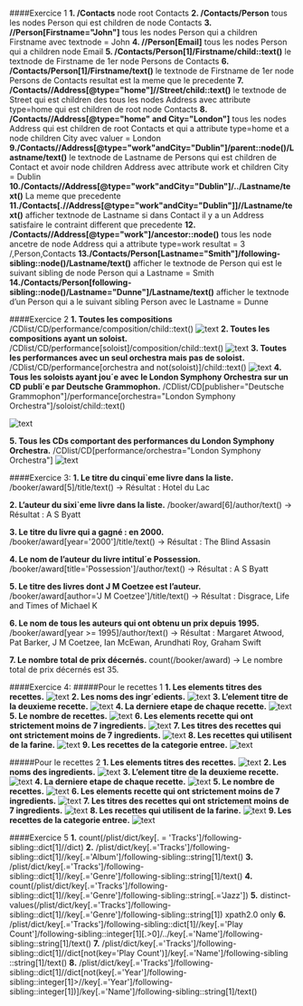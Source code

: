 ####Exercice 1
__1. /Contacts__
node root Contacts
__2. /Contacts/Person__
tous les nodes Person qui est children de node Contacts
__3. //Person[Firstname="John"]__
tous les nodes Person qui a children Firstname avec textnode = John
__4. //Person[Email]__
tous les nodes Person qui a children node Email
__5. /Contacts/Person[1]/Firstname/child::text()__
le textnode de Firstname de 1er node Persons de Contacts
__6. /Contacts/Person[1]/Firstname/text()__
le textnode de Firstname de 1er node Persons de Contacts
resultat est la meme que le precedente
__7. /Contacts//Address[@type="home"]//Street/child::text()__
le textnode de Street qui est children des tous les nodes Address avec attribute type=home qui est children de root node Contacts
__8. /Contacts//Address[@type="home" and City="London"]__
tous les nodes Address qui est children de root Contacts et qui a attribute type=home et a node children City avec valuer = London
__9./Contacts//Address[@type="work"andCity="Dublin"]/parent::node()/Lastname/text()__
le textnode de Lastname de Persons qui est children de Contact et avoir node children Address avec attribute work et children City = Dublin
__10./Contacts//Address[@type="work"andCity="Dublin"]/../Lastname/text()__
La meme que precedente
__11./Contacts[.//Address[@type="work"andCity="Dublin"]]//Lastname/text()__
afficher textnode de Lastname si dans Contact il y a un Address satisfaire le contraint
different que precedente
__12. /Contacts//Address[@type="work"]/ancestor::node()__
tous les node ancetre de node Address qui a attribute type=work
resultat = 3
/,Person,Contacts
__13./Contacts/Person[Lastname="Smith"]/following-sibling::node()/Lastname/text()__
afficher le textnode de Person qui est le suivant sibling de node Person qui a Lastname = Smith
__14./Contacts/Person[following-sibling::node()/Lastname="Dunne"]/Lastname/text()__
afficher le textnode d’un Person qui a le suivant sibling Person avec le Lastname = Dunne

####Exercice 2
__1. Toutes les compositions__
/CDlist/CD/performance/composition/child::text()
![text](./images/exo2/1.png)
__2. Toutes les compositions ayant un soloist.__
/CDlist/CD/performance[soloist]/composition/child::text()
![text](./images/exo2/2.png)
__3. Toutes les performances avec un seul orchestra mais pas de soloist.__
/CDlist/CD/performance[orchestra and not(soloist)]/child::text()
![text](./images/exo2/3.png)
__4. Tous les soloists ayant jou´e avec le London Symphony Orchestra sur un CD publi´e par Deutsche Grammophon.__
/CDlist/CD[publisher="Deutsche Grammophon"]/performance[orchestra="London Symphony Orchestra"]/soloist/child::text()

![text](./images/exo2/4.png)

__5. Tous les CDs comportant des performances du London Symphony Orchestra.__
/CDlist/CD[performance/orchestra="London Symphony Orchestra"]
![text](./images/exo2/5.png)


####Exercice 3:
__1. Le titre du cinqui`eme livre dans la liste.__
/booker/award[5]/title/text()
-> Résultat : Hotel du Lac

__2. L’auteur du sixi`eme livre dans la liste.__
/booker/award[6]/author/text()
-> Résultat : A S Byatt

__3. Le titre du livre qui a gagné : en 2000.__
/booker/award[year='2000']/title/text()
-> Résultat : The Blind Assasin

__4. Le nom de l’auteur du livre intitul´e Possession.__
/booker/award[title='Possession']/author/text()
-> Résultat : A S Byatt

__5. Le titre des livres dont J M Coetzee est l’auteur.__
/booker/award[author='J M Coetzee']/title/text()
-> Résultat : Disgrace, Life and Times of Michael K

__6. Le nom de tous les auteurs qui ont obtenu un prix depuis 1995.__
/booker/award[year >= 1995]/author/text()
-> Résultat : Margaret Atwood, Pat Barker, J M Coetzee, Ian McEwan, Arundhati Roy, Graham Swift

__7. Le nombre total de prix décernés.__
count(/booker/award) -> Le nombre total de prix décernés est 35.

####Exercice 4:
#####Pour le recettes 1
__1. Les elements titres des recettes.__
![text](./images/exo4/recettes1/1.png)
__2. Les noms des ingr´edients.__
![text](./images/exo4/recettes1/2.png)
__3. L’element titre de la deuxieme recette.__
![text](./images/exo4/recettes1/3.png)
__4. La derniere etape de chaque recette.__
![text](./images/exo4/recettes1/4.png)
__5. Le nombre de recettes.__
![text](./images/exo4/recettes1/5.png)
__6. Les elements recette qui ont strictement moins de 7 ingredients.__
![text](./images/exo4/recettes1/6.png)
__7. Les titres des recettes qui ont strictement moins de 7 ingredients.__
![text](./images/exo4/recettes1/7.png)
__8. Les recettes qui utilisent de la farine.__
![text](./images/exo4/recettes1/8.png)
__9. Les recettes de la categorie entree.__
![text](./images/exo4/recettes1/8.png)

#####Pour le recettes 2
__1. Les elements titres des recettes.__
![text](./images/exo4/recettes2/1.png)
__2. Les noms des ingredients.__
![text](./images/exo4/recettes2/2.png)
__3. L’element titre de la deuxieme recette.__
![text](./images/exo4/recettes2/3.png)
__4. La derniere etape de chaque recette.__
![text](./images/exo4/recettes2/4.png)
__5. Le nombre de recettes.__
![text](./images/exo4/recettes2/5.png)
__6. Les elements recette qui ont strictement moins de 7 ingredients.__
![text](./images/exo4/recettes2/6.png)
__7. Les titres des recettes qui ont strictement moins de 7 ingredients.__
![text](./images/exo4/recettes2/7.png)
__8. Les recettes qui utilisent de la farine.__
![text](./images/exo4/recettes2/8.png)
__9. Les recettes de la categorie entree.__
![text](./images/exo4/recettes2/9.png)

####Exercice 5
__1.__ count(/plist/dict/key[. = 'Tracks']/following-sibling::dict[1]//dict)
__2.__
/plist/dict/key[.='Tracks']/following-sibling::dict[1]//key[.='Album']/following-sibling::string[1]/text()
__3.__ /plist/dict/key[.='Tracks']/following-sibling::dict[1]//key[.='Genre']/following-sibling::string[1]/text()
__4.__
count(/plist/dict/key[.='Tracks']/following-sibling::dict[1]//key[.='Genre']/following-sibling::string[.='Jazz'])
__5.__
distinct-values(/plist/dict/key[.='Tracks']/following-sibling::dict[1]//key[.='Genre']/following-sibling::string[1])
xpath2.0 only 
__6.__
/plist/dict/key[.='Tracks']/following-sibling::dict[1]//key[.='Play Count']/following-sibling::integer[1][.>0]/../key[.='Name']/following-sibling::string[1]/text()
__7.__
/plist/dict/key[.='Tracks']/following-sibling::dict[1]//dict[not(key='Play Count')]/key[.='Name']/following-sibling ::string[1]/text()
__8.__
/plist/dict/key[.='Tracks']/following-sibling::dict[1]//dict[not(key[.='Year']/following-sibling::integer[1]>//key[.='Year']/following-sibling::integer[1])]/key[.='Name']/following-sibling::string[1]/text()
